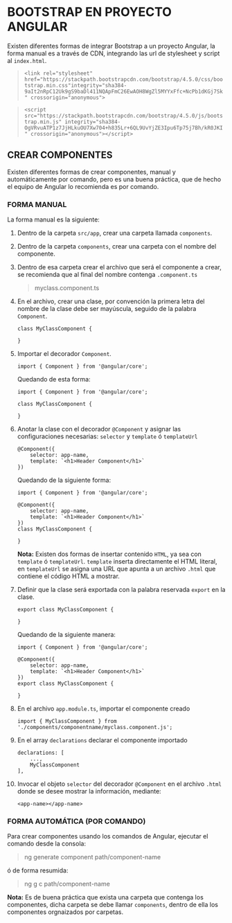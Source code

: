 # BOOTSTRAP EN PROYECTO ANGULAR

Existen diferentes formas de integrar Bootstrap a un proyecto Angular, la forma manual es a través de CDN, integrando las url de stylesheet y script al `index.html`.

> `<link rel="stylesheet" href="https://stackpath.bootstrapcdn.com/bootstrap/4.5.0/css/bootstrap.min.css"integrity="sha384-9aIt2nRpC12Uk9gS9baDl411NQApFmC26EwAOH8WgZl5MYYxFfc+NcPb1dKGj7Sk" crossorigin="anonymous">`

> `<script src="https://stackpath.bootstrapcdn.com/bootstrap/4.5.0/js/bootstrap.min.js" integrity="sha384-OgVRvuATP1z7JjHLkuOU7Xw704+h835Lr+6QL9UvYjZE3Ipu6Tp75j7Bh/kR0JKI" crossorigin="anonymous"></script>`

## CREAR COMPONENTES

Existen diferentes formas de crear componentes, manual y automáticamente por comando, pero es una buena práctica, que de hecho el equipo de Angular lo recomienda es por comando.

### FORMA MANUAL

La forma manual es la siguiente:

1. Dentro de la carpeta `src/app`, crear una carpeta llamada `components`.
2. Dentro de la carpeta `components`, crear una carpeta con el nombre del componente.
3. Dentro de esa carpeta crear el archivo que será el componente a crear, se recomienda que al final del nombre contenga `.component.ts`
    > myclass.component.ts

4. En el archivo, crear una clase, por convención la primera letra del nombre de la clase debe ser mayúscula, seguido de la palabra `Component`.
    ~~~
    class MyClassComponent {
        
    }
    ~~~
5. Importar el decorador  `Component`.
    ~~~
    import { Component } from '@angular/core';
    ~~~

    Quedando de esta forma:

    ~~~
    import { Component } from '@angular/core';

    class MyClassComponent {
        
    }
    ~~~

6. Anotar la clase con el decorador `@Component` y asignar las configuraciones necesarias: `selector` y `template` ó `templateUrl`

    ~~~
    @Component({
        selector: app-name,
        template: `<h1>Header Component</h1>`
    })
    ~~~

    Quedando de la siguiente forma:

    ~~~
    import { Component } from '@angular/core';

    @Component({
        selector: app-name,
        template: `<h1>Header Component</h1>`
    })
    class MyClassComponent {
        
    }
    ~~~

    **Nota:** Existen dos formas de insertar contenido `HTML`, ya sea con `template` ó `templateUrl`. `template` inserta directamente el HTML literal, en `templateUrl` se asigna una URL que apunta a un archivo `.html` que contiene el código HTML a mostrar.

7. Definir que la clase será exportada con la palabra reservada `export` en la clase.

    ~~~
    export class MyClassComponent {
        
    }
    ~~~

    Quedando de la siguiente manera:

    ~~~
    import { Component } from '@angular/core';

    @Component({
        selector: app-name,
        template: `<h1>Header Component</h1>`
    })
    export class MyClassComponent {
        
    }
    ~~~

8. En el archivo `app.module.ts`, importar el componente creado

    ~~~
    import { MyClassComponent } from './components/componentname/myclass.component.js';
    ~~~

9. En el array `declarations` declarar el componente importado

    ~~~
    declarations: [
        ...,
        MyClassComponent
    ],
    ~~~

10. Invocar el objeto `selector` del decorador `@Component` en el archivo `.html` donde se desee mostrar la información, mediante:

    ~~~
    <app-name></app-name>
    ~~~

### FORMA AUTOMÁTICA (POR COMANDO)

Para crear componentes usando los comandos de Angular, ejecutar el comando desde la consola:

> ng generate component path/component-name

ó de forma resumida:

> ng g c path/component-name

**Nota:** Es de buena práctica que exista una carpeta que contenga los componentes, dicha carpeta se debe llamar `components`, dentro de ella los componentes orgnaizados por carpetas.